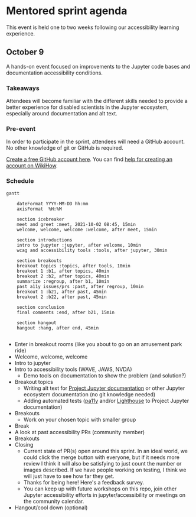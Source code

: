 # Mentored sprint agenda
This event is held one to two weeks following our accessibility learning 
experience.

## October 9

A hands-on event focused on improvements to the Jupyter code bases and 
documentation accessibility conditions.

### Takeaways

Attendees will become familiar with the different skills needed to provide a 
better experience for disabled scientists in the Jupyter ecosystem, especially 
around documentation and alt text.

### Pre-event
In order to participate in the sprint, attendees will need a GitHub account. 
No other knowledge of git or GitHub is required.

[Create a free GitHub account here](https://github.com/join). You can find 
[help for creating an account on WikiHow](https://www.wikihow.com/Create-an-Account-on-GitHub).

### Schedule

```mermaid
gantt

    dateFormat YYYY-MM-DD hh:mm
    axisFormat  %H:%M

    section icebreaker
    meet and greet :meet, 2021-10-02 08:45, 15min
    welcome, welcome, welcome :welcome, after meet, 15min
        
    section introductions
    intro to jupyter :jupyter, after welcome, 10min 
    wcag and accessibility tools :tools, after jupyter, 30min
            
    section breakouts
    breakout topics :topics, after tools, 10min
    breakout 1 :b1, after topics, 40min
    breakout 2 :b2, after topics, 40min
    summarize :regroup, after b1, 10min
    past a11y issues/prs :past, after regroup, 10min
    breakout 1 :b21, after past, 45min
    breakout 2 :b22, after past, 45min
        
    section conclusion
    final comments :end, after b21, 15min
    
    section hangout
    hangout :hang, after end, 45min
    
```

* Enter in breakout rooms (like you about to go on an amusement park ride)
* Welcome, welcome, welcome
* Intro to jupyter
* Intro to accessibility tools (WAVE, JAWS, NVDA)
    * Demo tools on documentation to show the problem (and solution?)
* Breakout topics
    * Writing alt text for [Project Jupyter documentation](https://jupyter.readthedocs.io/en/latest/) 
    or other Jupyter ecosystem documentation (no git knowledge needed)
    * Adding automated tests ([pa11y](https://pa11y.org/) and/or 
    [Lighthouse](https://developers.google.com/web/tools/lighthouse/) to 
    Project Jupyter documentation)
* Breakouts
    * Work on your chosen topic with smaller group
* Break
* A look at past accessibility PRs (community member)
* Breakouts
* Closing 
    * Current state of PR(s) open around this sprint. In an ideal world, we 
    could click the merge button with everyone, but if it needs more review I 
    think it will also be satisfying to just count the number or images 
    described. If we have people working on testing, I think we will just have 
    to see how far they get.
    * Thanks for being here! Here's a feedback survey.
    * You can keep up with future workshops on this repo, join other Jupyter 
    accessibility efforts in jupyter/accessibility or meetings on the 
    community calendar.
* Hangout/cool down (optional)